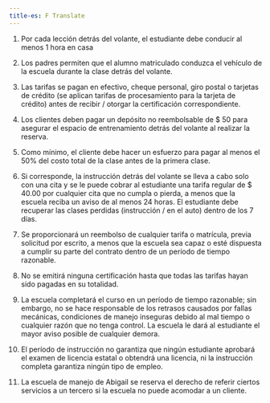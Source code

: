 ```yaml
---
title-es: F Translate
---
```

1. Por cada lección detrás del volante, el estudiante debe conducir al menos 1 hora en casa

2. Los padres permiten que el alumno matriculado conduzca el vehículo de la escuela durante la clase detrás del volante.

3. Las tarifas se pagan en efectivo, cheque personal, giro postal o tarjetas de crédito (se aplican tarifas de procesamiento para la tarjeta de crédito) antes de recibir / otorgar la certificación correspondiente.

4. Los clientes deben pagar un depósito no reembolsable de $ 50 para asegurar el espacio de entrenamiento detrás del volante al realizar la reserva.

5. Como mínimo, el cliente debe hacer un esfuerzo para pagar al menos el 50% del costo total de la clase antes de la primera clase.

6. Si corresponde, la instrucción detrás del volante se lleva a cabo solo con una cita y se le puede cobrar al estudiante una tarifa regular de $ 40.00 por cualquier cita que no cumpla o pierda, a menos que la escuela reciba un aviso de al menos 24 horas. El estudiante debe recuperar las clases perdidas (instrucción / en el auto) dentro de los 7 días.

7. Se proporcionará un reembolso de cualquier tarifa o matrícula, previa solicitud por escrito, a menos que la escuela sea capaz o esté dispuesta a cumplir su parte del contrato dentro de un período de tiempo razonable.

8. No se emitirá ninguna certificación hasta que todas las tarifas hayan sido pagadas en su totalidad.

9. La escuela completará el curso en un período de tiempo razonable; sin embargo, no se hace responsable de los retrasos causados ​​por fallas mecánicas, condiciones de manejo inseguras debido al mal tiempo o cualquier razón que no tenga control. La escuela le dará al estudiante el mayor aviso posible de cualquier demora.

10. El período de instrucción no garantiza que ningún estudiante aprobará el examen de licencia estatal o obtendrá una licencia, ni la instrucción completa garantiza ningún tipo de empleo.

11. La escuela de manejo de Abigail se reserva el derecho de referir ciertos servicios a un tercero si la escuela no puede acomodar a un cliente.
